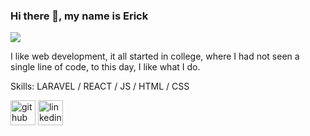 ### Hi there 👋, my name is Erick  
![](https://i.redd.it/476zi70hno271.jpg)

I like web development, it all started in college, where I had not seen a single line of code, to this day, I like what I do. 

Skills: LARAVEL / REACT / JS / HTML / CSS



[<img src='https://github.com/FMColdays' alt='github' height='40'>](https://github.com/https://github.com/FMColdays)  [<img src='https://cdn.jsdelivr.net/npm/simple-icons@3.0.1/icons/linkedin.svg' alt='linkedin' height='40'>](https://www.linkedin.com/in/https://www.linkedin.com/in/erick-gonzalez-072213277//)  

